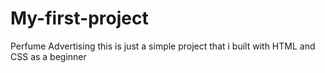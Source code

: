 # My-first-project
Perfume Advertising
this is just a simple project that i built with HTML and CSS as a beginner
